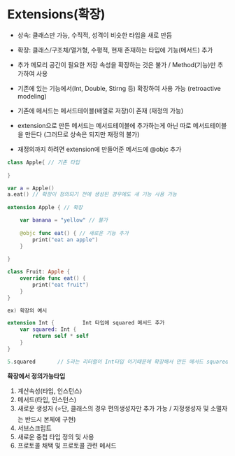 # Extensions(확장)
- 상속: 클래스만 가능, 수직적, 성격이 비슷한 타입을 새로 만듬
- 확장: 클래스/구조체/열거형, 수평적, 현재 존재하는 타입에 기능(메서드) 추가 
- 추가 메모리 공간이 필요한 저장 속성을 확장하는 것은 불가 / Method(기능)만 추가하여 사용
- 기존에 있는 기능에서(Int, Double, Stirng 등) 확장하여 사용 가능 (retroactive modeling)

- 기존에 메서드는 메서드테이블(배열로 저장)이 존재 (재정의 가능)
- extension으로 만든 메서드는 메서드테이블에 추가하는게 아닌 따로 메서드테이블을 만든다 (그러므로 상속은 되지만 재정의 불가)
- 재정의까지 하려면 extension에 만들어준 메서드에 @objc 추가

```swift
class Apple{ // 기존 타입
    
}

var a = Apple()
a.eat() // 확장이 정의되기 전에 생성된 경우에도 새 기능 사용 가능
 
extension Apple { // 확장

    var banana = "yellow" // 불가
 
    @objc func eat() { // 새로운 기능 추가
        print("eat an apple")
    }
    
}

class Fruit: Apple {
    override func eat() {
        print("eat fruit")
    }
}

ex) 확장의 예시

extension Int {         Int 타입에 squared 메서드 추가
    var squared: Int {
        return self * self
    }
}

5.squared       // 5라는 리터럴이 Int타입 이기때문에 확장해서 만든 메서드 squared 사용가능
```
**확장에서 정의가능타입**
1) 계산속성(타입, 인스턴스)
2) 메서드(타입, 인스턴스)
3) 새로운 생성자 (⭐️단, 클래스의 경우 편의생성자만 추가 가능 / 지정생성자 및 소멸자는 반드시 본체에 구현)
4) 서브스크립트
5) 새로운 중첩 타입 정의 및 사용
6) 프로토콜 채택 및 프로토콜 관련 메서드


